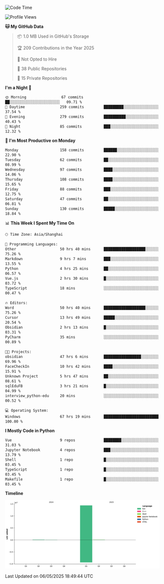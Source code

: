 <!--START_SECTION:waka-->
![Code Time](http://img.shields.io/badge/Code%20Time-223%20hrs%2010%20mins-blue)

![Profile Views](http://img.shields.io/badge/Profile%20Views-0-blue)

**🐱 My GitHub Data** 

> 📦 1.0 MB Used in GitHub's Storage 
 > 
> 🏆 209 Contributions in the Year 2025
 > 
> 🚫 Not Opted to Hire
 > 
> 📜 38 Public Repositories 
 > 
> 🔑 15 Private Repositories 
 > 
**I'm a Night 🦉** 

```text
🌞 Morning                67 commits          ██░░░░░░░░░░░░░░░░░░░░░░░   09.71 % 
🌆 Daytime                259 commits         █████████░░░░░░░░░░░░░░░░   37.54 % 
🌃 Evening                279 commits         ██████████░░░░░░░░░░░░░░░   40.43 % 
🌙 Night                  85 commits          ███░░░░░░░░░░░░░░░░░░░░░░   12.32 % 
```
📅 **I'm Most Productive on Monday** 

```text
Monday                   158 commits         ██████░░░░░░░░░░░░░░░░░░░   22.90 % 
Tuesday                  62 commits          ██░░░░░░░░░░░░░░░░░░░░░░░   08.99 % 
Wednesday                97 commits          ████░░░░░░░░░░░░░░░░░░░░░   14.06 % 
Thursday                 108 commits         ████░░░░░░░░░░░░░░░░░░░░░   15.65 % 
Friday                   88 commits          ███░░░░░░░░░░░░░░░░░░░░░░   12.75 % 
Saturday                 47 commits          ██░░░░░░░░░░░░░░░░░░░░░░░   06.81 % 
Sunday                   130 commits         █████░░░░░░░░░░░░░░░░░░░░   18.84 % 
```


📊 **This Week I Spent My Time On** 

```text
🕑︎ Time Zone: Asia/Shanghai

💬 Programming Languages: 
Other                    50 hrs 40 mins      ███████████████████░░░░░░   75.26 % 
Markdown                 9 hrs 7 mins        ███░░░░░░░░░░░░░░░░░░░░░░   13.55 % 
Python                   4 hrs 25 mins       ██░░░░░░░░░░░░░░░░░░░░░░░   06.57 % 
Vue.js                   2 hrs 30 mins       █░░░░░░░░░░░░░░░░░░░░░░░░   03.72 % 
TypeScript               18 mins             ░░░░░░░░░░░░░░░░░░░░░░░░░   00.47 % 

🔥 Editors: 
Word                     50 hrs 40 mins      ███████████████████░░░░░░   75.26 % 
Cursor                   13 hrs 49 mins      █████░░░░░░░░░░░░░░░░░░░░   20.54 % 
Obsidian                 2 hrs 13 mins       █░░░░░░░░░░░░░░░░░░░░░░░░   03.31 % 
PyCharm                  35 mins             ░░░░░░░░░░░░░░░░░░░░░░░░░   00.89 % 

🐱‍💻 Projects: 
obsidian                 47 hrs 6 mins       █████████████████░░░░░░░░   69.96 % 
FaceCheckIn              10 hrs 42 mins      ████░░░░░░░░░░░░░░░░░░░░░   15.91 % 
Unknown Project          5 hrs 47 mins       ██░░░░░░░░░░░░░░░░░░░░░░░   08.61 % 
sqlEduFB                 3 hrs 21 mins       █░░░░░░░░░░░░░░░░░░░░░░░░   04.99 % 
interview_python-edu     20 mins             ░░░░░░░░░░░░░░░░░░░░░░░░░   00.52 % 

💻 Operating System: 
Windows                  67 hrs 19 mins      █████████████████████████   100.00 % 
```

**I Mostly Code in Python** 

```text
Vue                      9 repos             ████████░░░░░░░░░░░░░░░░░   31.03 % 
Jupyter Notebook         4 repos             ███░░░░░░░░░░░░░░░░░░░░░░   13.79 % 
Shell                    1 repo              █░░░░░░░░░░░░░░░░░░░░░░░░   03.45 % 
TypeScript               1 repo              █░░░░░░░░░░░░░░░░░░░░░░░░   03.45 % 
Makefile                 1 repo              █░░░░░░░░░░░░░░░░░░░░░░░░   03.45 % 
```



**Timeline**

![Lines of Code chart](https://raw.githubusercontent.com/White1943/White1943/main/assets/bar_graph.png)


 Last Updated on 06/05/2025 18:49:44 UTC
<!--END_SECTION:waka-->
